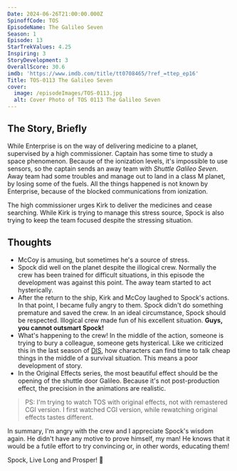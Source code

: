 ```yaml
---
Date: 2024-06-26T21:00:00.000Z
SpinoffCode: TOS
EpisodeName: The Galileo Seven
Season: 1
Episode: 13
StarTrekValues: 4.25
Inspiring: 3
StoryDevelopment: 3
OverallScore: 30.6
imdb: 'https://www.imdb.com/title/tt0708465/?ref_=ttep_ep16'
Title: TOS-0113 The Galileo Seven
cover:
  image: /episodeImages/TOS-0113.jpg
  alt: Cover Photo of TOS 0113 The Galileo Seven
---
```


## **The Story, Briefly**

While Enterprise is on the way of delivering medicine to a planet, supervised by a high commissioner. Captain has some time to study a space phenomenon. Because of the ionization levels, it's impossible to use sensors, so the captain sends an away team with *Shuttle Galileo Seven*. Away team had some troubles and manage out to land in a class M planet, by losing some of the fuels. All the things happened is not known by Enterprise, because of the blocked communications from ionization.

The high commissioner urges Kirk to deliver the medicines and cease searching. While Kirk is trying to manage this stress source, Spock is also trying to keep the team focused despite the stressing situation.

## **Thoughts**

* McCoy is amusing, but sometimes he's a source of stress.
* Spock did well on the planet despite the illogical crew. Normally the crew has been trained for difficult situations, in this episode the development was against this point. The away team started to act hysterically.
* After the return to the ship, Kirk and McCoy laughed to Spock's actions. In that point, I became fully angry to them. Spock didn't do something premature and saved the crew. In an ideal circumstance, Spock should be respected. Illogical crew made fun of his excellent situation. **Guys, you cannot outsmart Spock!**
* What's happening to the crew! In the middle of the action, someone is trying to bury a colleague, someone gets hysterical. Like we criticized this in the last season of [DIS](/tags/DIS), how characters can find time to talk cheap things in the middle of a survival situation. This means a poor development of story.
* In the Original Effects series, the most beautiful effect should be the opening of the shuttle door Galileo. Because it's not post-production effect, the precision in the animations are realistic.

> PS: I'm trying to watch TOS with original effects, not with remastered CGI version. I first watched CGI version, while rewatching original effects tastes different.

In summary, I'm angry with the crew and I appreciate Spock's wisdom again. He didn't have any motive to prove himself, my man! He knows that it would be a futile effort to try convincing or, in other words, educating them!

Spock, Live Long and Prosper! 🖖
